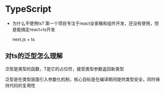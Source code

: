 # TypeScript 

- 为什么不使用ts?
  第一个项目专注于react全家桶和组件开发，还没有使用，但是能搞定react+ts开发

  next.js + ts

## 对ts的泛型怎么理解

泛型是类型的函数，T是它的占位符，接受类型参数返回新类型

泛型是在类型层面引入参数化机制，核心目标是在编译期间提供类型安全，同时保持代码的复用性
